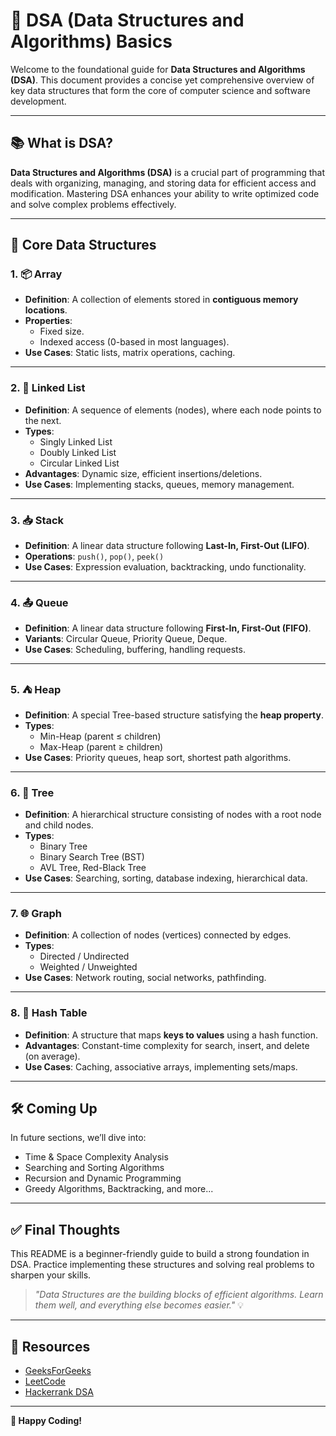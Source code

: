 # 📘 DSA (Data Structures and Algorithms) Basics

Welcome to the foundational guide for **Data Structures and Algorithms (DSA)**. This document provides a concise yet comprehensive overview of key data structures that form the core of computer science and software development.

---

## 📚 What is DSA?

**Data Structures and Algorithms (DSA)** is a crucial part of programming that deals with organizing, managing, and storing data for efficient access and modification. Mastering DSA enhances your ability to write optimized code and solve complex problems effectively.

---

## 🔢 Core Data Structures

### 1. 📦 Array
- **Definition**: A collection of elements stored in **contiguous memory locations**.
- **Properties**:
  - Fixed size.
  - Indexed access (0-based in most languages).
- **Use Cases**: Static lists, matrix operations, caching.

---

### 2. 🔗 Linked List
- **Definition**: A sequence of elements (nodes), where each node points to the next.
- **Types**:
  - Singly Linked List
  - Doubly Linked List
  - Circular Linked List
- **Advantages**: Dynamic size, efficient insertions/deletions.
- **Use Cases**: Implementing stacks, queues, memory management.

---

### 3. 📥 Stack
- **Definition**: A linear data structure following **Last-In, First-Out (LIFO)**.
- **Operations**: `push()`, `pop()`, `peek()`
- **Use Cases**: Expression evaluation, backtracking, undo functionality.

---

### 4. 📤 Queue
- **Definition**: A linear data structure following **First-In, First-Out (FIFO)**.
- **Variants**: Circular Queue, Priority Queue, Deque.
- **Use Cases**: Scheduling, buffering, handling requests.

---

### 5. ⛺ Heap
- **Definition**: A special Tree-based structure satisfying the **heap property**.
- **Types**:
  - Min-Heap (parent ≤ children)
  - Max-Heap (parent ≥ children)
- **Use Cases**: Priority queues, heap sort, shortest path algorithms.

---

### 6. 🌳 Tree
- **Definition**: A hierarchical structure consisting of nodes with a root node and child nodes.
- **Types**:
  - Binary Tree
  - Binary Search Tree (BST)
  - AVL Tree, Red-Black Tree
- **Use Cases**: Searching, sorting, database indexing, hierarchical data.

---

### 7. 🌐 Graph
- **Definition**: A collection of nodes (vertices) connected by edges.
- **Types**:
  - Directed / Undirected
  - Weighted / Unweighted
- **Use Cases**: Network routing, social networks, pathfinding.

---

### 8. 🔑 Hash Table
- **Definition**: A structure that maps **keys to values** using a hash function.
- **Advantages**: Constant-time complexity for search, insert, and delete (on average).
- **Use Cases**: Caching, associative arrays, implementing sets/maps.

---

## 🛠️ Coming Up
In future sections, we’ll dive into:
- Time & Space Complexity Analysis
- Searching and Sorting Algorithms
- Recursion and Dynamic Programming
- Greedy Algorithms, Backtracking, and more...

---

## ✅ Final Thoughts
This README is a beginner-friendly guide to build a strong foundation in DSA. Practice implementing these structures and solving real problems to sharpen your skills.

> _"Data Structures are the building blocks of efficient algorithms. Learn them well, and everything else becomes easier."_ 💡

---

## 🧠 Resources
- [GeeksForGeeks](https://www.geeksforgeeks.org)
- [LeetCode](https://leetcode.com)
- [Hackerrank DSA](https://www.hackerrank.com/domains/tutorials/10-days-of-data-structures)

---

**📁 Happy Coding!**











